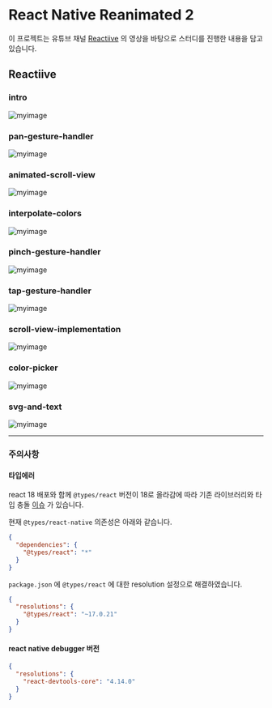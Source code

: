 # React Native Reanimated 2

이 프로젝트는 유튜브 채널 [Reactiive](https://www.youtube.com/channel/UCaUilVZamr6K-dAdUt_e6Lw) 의 영상을 바탕으로 스터디를 진행한 내용을 담고 있습니다.

## Reactiive

### intro
![myimage](src/reactive/intro/preview.gif)

### pan-gesture-handler
![myimage](src/reactive/pan-gesture-handler/preview.gif)

### animated-scroll-view
![myimage](src/reactive/animated-scroll-view/preview.gif)

### interpolate-colors
![myimage](src/reactive/interpolate-colors/preview.gif)

### pinch-gesture-handler
![myimage](src/reactive/pinch-gesture-handler/preview.gif)

### tap-gesture-handler
![myimage](src/reactive/tap-gesture-handler/preview.gif)

### scroll-view-implementation
![myimage](src/reactive/scroll-view-implementation/preview.gif)

### color-picker
![myimage](src/reactive/color-picker/preview.gif)

### svg-and-text
![myimage](src/reactive/svg-and-text/preview.gif)

---------------------------------------------------------------------------

### 주의사항

#### 타입에러
react 18 배포와 함께 `@types/react` 버전이 18로 올라감에 따라 기존 라이브러리와 타입 충돌 [이슈](https://github.com/DefinitelyTyped/DefinitelyTyped/issues/59765) 가 있습니다.

현재 `@types/react-native` 의존성은 아래와 같습니다.
```json
{
  "dependencies": {
    "@types/react": "*"
  }
}
```

`package.json` 에 `@types/react` 에 대한 resolution 설정으로 해결하였습니다.
```json
{
  "resolutions": {
    "@types/react": "~17.0.21"
  }
}
```

#### react native debugger 버전
```json
{
  "resolutions": {
    "react-devtools-core": "4.14.0"
  }
}
```
